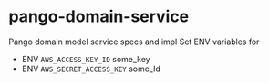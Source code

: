 # pango-domain-service
Pango domain model service specs and impl
Set ENV variables for
 - ENV  `AWS_ACCESS_KEY_ID` some_key
 -  ENV `AWS_SECRET_ACCESS_KEY` some_Id

